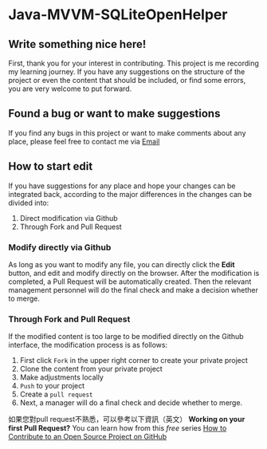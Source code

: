 # Java-MVVM-SQLiteOpenHelper

## Write something nice here!

 First, thank you for your interest in contributing. This project is me recording my learning journey.
 If you have any suggestions on the structure of the project or even the content that should be included, or find some errors, you are very welcome to put forward.
 
 ## Found a bug or want to make suggestions
 If you find any bugs in this project or want to make comments about any place, please feel free to contact me via [Email](wayne900204@gmail.com)
 
 ## How to start edit
 
 If you have suggestions for any place and hope your changes can be integrated back, according to the major differences in the changes can be divided into:
 1. Direct modification via Github
 2. Through Fork and Pull Request
 
 ### Modify directly via Github
 
As long as you want to modify any file, you can directly click the **Edit** button, and edit and modify directly on the browser. 
 After the modification is completed, a Pull Request will be automatically created. Then the relevant management personnel will do the final check and make a decision whether to merge.
 
 ### Through Fork and Pull Request
 

If the modified content is too large to be modified directly on the Github interface, the modification process is as follows:
 1. First click `Fork` in the upper right corner to create your private project
 2. Clone the content from your private project
 3. Make adjustments locally
 4. `Push` to your project
 5. Create a `pull request`
 6. Next, a manager will do a final check and decide whether to merge.
 
 如果您對pull request不熟悉，可以參考以下資訊（英文）
 **Working on your first Pull Request?** You can learn how from this *free* series [How to Contribute to an Open Source Project on GitHub](https://egghead.io/series/how-to-contribute-to-an-open-source-project-on-github)